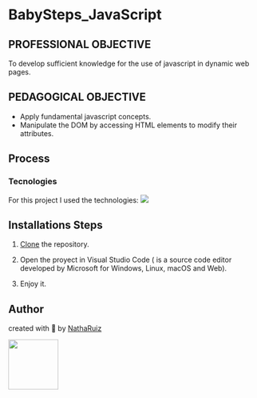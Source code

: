 # BabySteps_JavaScript

## PROFESSIONAL OBJECTIVE
To develop sufficient knowledge for the use of javascript in dynamic web pages.

## PEDAGOGICAL OBJECTIVE  
- Apply fundamental javascript concepts.
- Manipulate the DOM by accessing HTML elements to modify their attributes.

## Process 
### Tecnologies
For this project I used the technologies:
 <img src="https://skillicons.dev/icons?i=html,css,js)](https://skillicons.dev"/>

## Installations Steps
1. [Clone](https://docs.github.com/en/repositories/creating-and-managing-repositories/cloning-a-repository) the repository.

2. Open the proyect in Visual Studio Code ( is a source code editor developed by Microsoft for Windows, Linux, macOS and Web).

3. Enjoy it.

## Author 
created with 💜 by [NathaRuiz](https://github.com/NathaRuiz)

<img src="https://user-images.githubusercontent.com/74038190/240903780-02d5a390-b263-43a4-981c-fbdc18c8b902.gif" width="100">